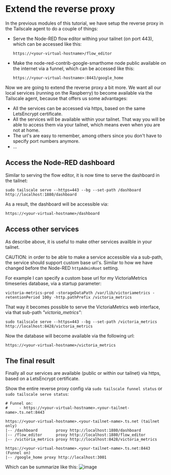 # Extend the reverse proxy

In the previous modules of this tutorial, we have setup the reverse proxy in the Tailscale agent to do a couple of things:
+ Serve the Node-RED flow editor withing your tailnet (on port 443), which can be accessed like this:
   ```
   https://<your-virtual-hostname>/flow_editor
   ```
+ Make the node-red-contrib-google-smarthome node public available on the internet via a funnel, which can be accessed like this:
   ```
   https://<your-virtual-hostname>:8443/google_home
   ```

Now we are going to extend the reverse proxy a bit more.  We want all our local services (running on the Raspberry) to become available via the Tailscale agent, because that offers us some advantages:
+ All the services can be accessed via https, based on the same LetsEncrypt certificate.
+ All the services will be available within your tailnet.  That way you will be able to access them via your tailnet, which means even when you are not at home.
+ The url's are easy to remember, among others since you don't have to specify port numbers anymore.
+ ...

## Access the Node-RED dashboard
Similar to serving the flow editor, it is now time to serve the dashboard in the tailnet:
```
sudo tailscale serve --https=443 --bg --set-path /dashboard http://localhost:1880/dashboard
```
As a result, the dashboard will be accessible via:
```
https://<your-virtual-hostname>/dashboard
```

## Access other services
As describe above, it is useful to make other services availble in your tailnet.  

CAUTION: in order to be able to make a service accessible via a sub-path, the service should support custom base url's.  Similar to how we have changed before the Node-RED `httpAdminRoot` setting.

For example I can specify a custom base url for my VictoriaMetrics timeseries database, via a startup parameter:
```
victoria-metrics-prod -storageDataPath /var/lib/victoriametrics -retentionPeriod 100y -http.pathPrefix /victoria_metrics
```
That way it becomes possible to serve the VictoriaMetrics web interface, via that sub-path *"victoria_metrics"*:
```
sudo tailscale serve --https=443 --bg --set-path /victoria_metrics http://localhost:8428/victoria_metrics
```
Now the database will become available via the following url:
```
https://<your-virtual-hostname>/victoria_metrics
```

## The final result
Finally all our services are available (public or within our tailnet) via https, based on a LetsEncrypt certificate.  

Show the entire reverse proxy config via `sudo tailscale funnel status` or `sudo tailscale serve status`:
```
# Funnel on:
#     - https://<your-virtual-hostname>.<your-tailnet-name>.ts.net:8443

https://<your-virtual-hostname>.<your-tailnet-name>.ts.net (tailnet only)
|-- /dashboard        proxy http://localhost:1880/dashboard
|-- /flow_editor      proxy http://localhost:1880/flow_editor
|-- /victoria_metrics proxy http://localhost:8428/victoria_metrics

https://<your-virtual-hostname>.<your-tailnet-name>.ts.net:8443 (Funnel on)
|-- /google_home proxy http://localhost:3001
```
Which can be summarize like this:
![image](https://github.com/user-attachments/assets/872779fb-350a-4709-9361-76329c92ab8c)
